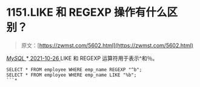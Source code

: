 <!--yml
category: 未分类
date: 0001-01-01 00:00:00
-->

# 1151.LIKE 和 REGEXP 操作有什么区别？

> 原文：[https://zwmst.com/5602.html](https://zwmst.com/5602.html)

   [ *MySQL* ](https://zwmst.com/mysql)*[ <time datetime="2021-10-27T00:56:00+08:00"> 2021-10-26 </time> ](https://zwmst.com/5602.html)  LIKE 和 REGEXP 运算符用于表示^和％。

```
SELECT * FROM employee WHERE emp_name REGEXP "^b";
SELECT * FROM employee WHERE emp_name LIKE "%b";
```*